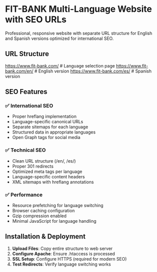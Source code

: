 # FIT-BANK Multi-Language Website with SEO URLs

Professional, responsive website with separate URL structure for English and Spanish versions optimized for international SEO.

## URL Structure

https://www.fit-bank.com/ # Language selection page https://www.fit-bank.com/en/ # English version https://www.fit-bank.com/es/ # Spanish version


## SEO Features

### ✅ **International SEO**
- Proper hreflang implementation
- Language-specific canonical URLs
- Separate sitemaps for each language
- Structured data in appropriate languages
- Open Graph tags for social media

### ✅ **Technical SEO**
- Clean URL structure (/en/, /es/)
- Proper 301 redirects
- Optimized meta tags per language
- Language-specific content headers
- XML sitemaps with hreflang annotations

### ✅ **Performance**
- Resource prefetching for language switching
- Browser caching configuration
- Gzip compression enabled
- Minimal JavaScript for language handling

## Installation & Deployment

1. **Upload Files**: Copy entire structure to web server
2. **Configure Apache**: Ensure .htaccess is processed
3. **SSL Setup**: Configure HTTPS (required for modern SEO)
4. **Test Redirects**: Verify language switching works



